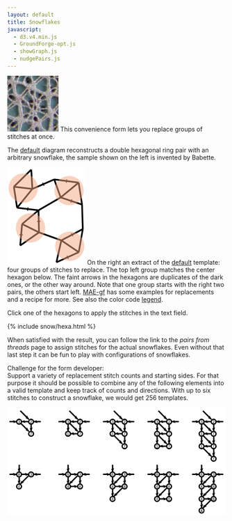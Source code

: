 ```yaml
---
layout: default
title: Snowflakes
javascript:
  - d3.v4.min.js
  - GroundForge-opt.js
  - showGraph.js
  - nudgePairs.js
---
```


![sample](sample.png?align=left)
This convenience form lets you replace groups of stitches at once.

The [default](?) diagram reconstructs a double hexagonal ring pair with an arbitrary snowflake,
the sample shown on the left is invented by Babette.

![](capture-extract.svg?align=right)
On the right an extract of the [default](?) template: four groups of stitches to replace.
The top left group matches the center hexagon below.
The faint arrows in the hexagons are duplicates of the dark ones, or the other way around.
Note that one group starts with the right two  pairs, the others start left.
[MAE-gf] has some examples for replacements and a recipe for more.
See also the color code [legend]. 

[MAE-gf]: /MAE-gf/docs/snow-stitches/#examples
[legend]: /GroundForge-help/color-rules

Click one of the hexagons to apply the stitches in the text field.

<script>{% include snow/hexa.js %}</script>
{% include snow/hexa.html %}

When satisfied with the result, you can follow the link to the _pairs from threads_ page to assign stitches for the actual snowflakes.
Even without that last step it can be fun to play with configurations of snowflakes.

Challenge for the form developer:  
Support a variety of replacement stitch counts and starting sides.
For that purpose it should be possible to combine any of the following elements into a valid template
and keep track of counts and directions.
With up to six stitches to construct a snowflake, we would get 256 templates.

![](plaits.svg)
